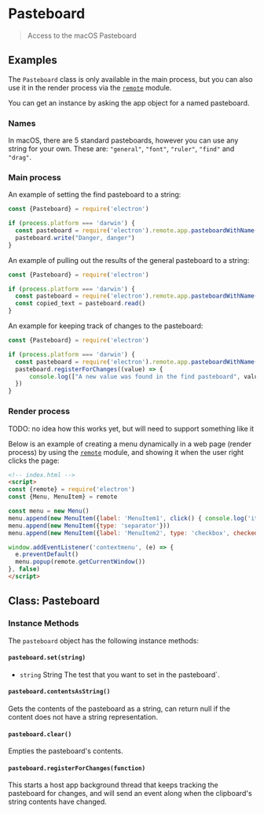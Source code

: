 # Pasteboard

> Access to the macOS Pasteboard

## Examples

The `Pasteboard` class is only available in the main process, but you can also use it
in the render process via the [`remote`](remote.md) module.

You can get an instance by asking the app object for a named pasteboard. 

### Names

In macOS, there are 5 standard pasteboards, however you can use any string 
for your own. These are: `"general"`, `"font"`, `"ruler"`, `"find"` and `"drag"`.  

### Main process

An example of setting the find pasteboard to a string:

```javascript
const {Pasteboard} = require('electron')

if (process.platform === 'darwin') {
  const pasteboard = require('electron').remote.app.pasteboardWithName("find")
  pasteboard.write("Danger, danger")
}
```

An example of pulling out the results of the general pasteboard to a string:

```javascript
const {Pasteboard} = require('electron')

if (process.platform === 'darwin') {
  const pasteboard = require('electron').remote.app.pasteboardWithName("general")
  const copied_text = pasteboard.read()
}
```

An example for keeping track of changes to the pasteboard:

```javascript
const {Pasteboard} = require('electron')

if (process.platform === 'darwin') {
  const pasteboard = require('electron').remote.app.pasteboardWithName("find")
  pasteboard.registerForChanges((value) => {
      console.log(["A new value was found in the find pasteboard", value])
  })
}
```

### Render process

TODO: no idea how this works yet, but will need to support something like it

Below is an example of creating a menu dynamically in a web page
(render process) by using the [`remote`](remote.md) module, and showing it when
the user right clicks the page:

```html
<!-- index.html -->
<script>
const {remote} = require('electron')
const {Menu, MenuItem} = remote

const menu = new Menu()
menu.append(new MenuItem({label: 'MenuItem1', click() { console.log('item 1 clicked') }}))
menu.append(new MenuItem({type: 'separator'}))
menu.append(new MenuItem({label: 'MenuItem2', type: 'checkbox', checked: true}))

window.addEventListener('contextmenu', (e) => {
  e.preventDefault()
  menu.popup(remote.getCurrentWindow())
}, false)
</script>
```

## Class: Pasteboard

### Instance Methods

The `pasteboard` object has the following instance methods:

#### `pasteboard.set(string)`

* `string` String The test that you want to set in the pasteboard`.

#### `pasteboard.contentsAsString()`

Gets the contents of the pasteboard as a string, can return null if
the content does not have a string representation. 

#### `pasteboard.clear()`

Empties the pasteboard's contents.

#### `pasteboard.registerForChanges(function)`

This starts a host app background thread that keeps tracking the pasteboard
for changes, and will send an event along when the clipboard's string contents
have changed.
